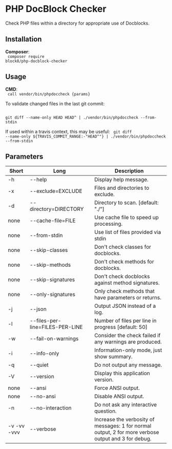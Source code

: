 # PHP DocBlock Checker
Check PHP files within a directory for appropriate use of Docblocks.

## Installation
**Composer**:<br>
<code>
composer require block8/php-docblock-checker
</code>

## Usage
**CMD**:<br>
<code>
call vendor/bin/phpdoccheck {params}
</code>

To validate changed files in the last git commit:

<code>
git diff --name-only HEAD HEAD^ | ./vendor/bin/phpdoccheck --from-stdin
</code>

If used within a travis context, this may be useful:
<code>
git diff --name-only ${TRAVIS_COMMIT_RANGE:-"HEAD^"} | ./vendor/bin/phpdoccheck --from-stdin
</code>

## Parameters

Short | Long | Description
------------ | ------------- | -----------
-h | --help | Display help message.
-x | --exclude=EXCLUDE | Files and directories to exclude.
-d | --directory=DIRECTORY | Directory to scan. [default: "./"]
none | --cache-file=FILE | Use cache file to speed up processing.
none | --from-stdin | Use list of files provided via stdin
none | --skip-classes | Don't check classes for docblocks.
none | --skip-methods | Don't check methods for docblocks.
none | --skip-signatures | Don't check docblocks against method signatures.
none | --only-signatures | Only check methods that have parameters or returns.
-j | --json | Output JSON instead of a log.
-l | --files-per-line=FILES-PER-LINE | Number of files per line in progress [default: 50]
-w | --fail-on-warnings | Consider the check failed if any warnings are produced.
-i | --info-only | Information-only mode, just show summary.
-q | --quiet | Do not output any message.
-V | --version | Display this application version.
none | --ansi | Force ANSI output.
none | --no-ansi | Disable ANSI output.
-n | --no-interaction | Do not ask any interactive question.
-v -vv -vvv | --verbose | Increase the verbosity of messages: 1 for normal output, 2 for more verbose output and 3 for debug.
